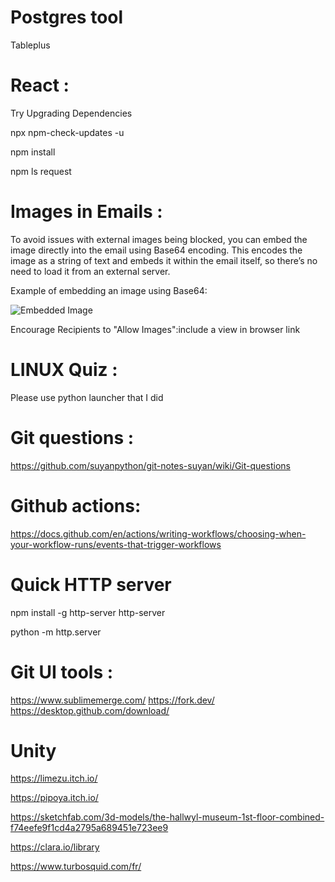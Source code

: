 # Postgres tool
Tableplus

# React :
Try Upgrading Dependencies

npx npm-check-updates -u

npm install

npm ls request

# Images in Emails :

To avoid issues with external images being blocked, you can embed the image directly into the email using Base64 encoding. This encodes the image as a string of text and embeds it within the email itself, so there’s no need to load it from an external server.

Example of embedding an image using Base64:

<img src="data:image/png;base64,iVBORw0KGgoAAAANSUhEUgAAAAUA..." alt="Embedded Image">

Encourage Recipients to "Allow Images":include a view in browser link 

# LINUX Quiz :
Please use python launcher that I did

# Git questions :
https://github.com/suyanpython/git-notes-suyan/wiki/Git-questions

# Github actions:
https://docs.github.com/en/actions/writing-workflows/choosing-when-your-workflow-runs/events-that-trigger-workflows

# Quick HTTP server
npm install -g http-server
http-server

python -m http.server

# Git UI tools :
https://www.sublimemerge.com/
https://fork.dev/
https://desktop.github.com/download/

# Unity
https://limezu.itch.io/

https://pipoya.itch.io/

https://sketchfab.com/3d-models/the-hallwyl-museum-1st-floor-combined-f74eefe9f1cd4a2795a689451e723ee9

https://clara.io/library

https://www.turbosquid.com/fr/
